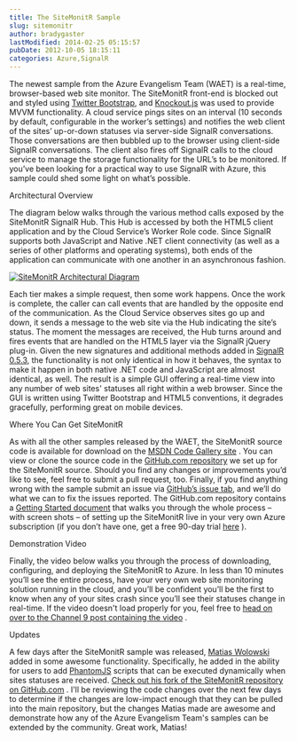 ```yaml
---
title: The SiteMonitR Sample
slug: sitemonitr
author: bradygaster
lastModified: 2014-02-25 05:15:57
pubDate: 2012-10-05 18:15:11
categories: Azure,SignalR
---
```


<p>The newest sample from the Azure Evangelism Team (WAET) is a real-time, browser-based web site monitor. The SiteMonitR front-end is blocked out and styled using
  <a href="http://twitter.github.com/bootstrap/">Twitter Bootstrap</a>, and
  <a href="http://knockoutjs.com/">Knockout.js</a>  was used to provide MVVM functionality. A cloud service pings sites on an interval (10 seconds by default, configurable in the worker&#x2019;s settings) and notifies the web client of the sites&#x2019; up-or-down statuses via server-side SignalR conversations.
  Those conversations are then bubbled up to the browser using client-side SignalR conversations. The client also fires off SignalR calls to the cloud service to manage the storage functionality for the URL&#x2019;s to be monitored. If you&#x2019;ve been looking for
  a practical way to use SignalR with Azure, this sample could shed some light on what&#x2019;s possible.</p>
Architectural Overview
<p>The diagram below walks through the various method calls exposed by the SiteMonitR SignalR Hub. This Hub is accessed by both the HTML5 client application and by the Cloud Service&#x2019;s Worker Role code. Since SignalR supports both JavaScript and Native .NET
  client connectivity (as well as a series of other platforms and operating systems), both ends of the application can communicate with one another in an asynchronous fashion.</p>
<p>
  <a href="/Media/Default/WindowsLiveWriter/TheSiteMoni_143A5/SiteMonitR-Diagram.png">
    <img alt="SiteMonitR Architectural Diagram" src="/posts/sitemonitr/media/SiteMonitR-Diagram_thumb.png">
  </a> 
</p>
<p>Each tier makes a simple request, then some work happens. Once the work is complete, the caller can call events that are handled by the opposite end of the communication. As the Cloud Service observes sites go up and down, it sends a message to the web
  site via the Hub indicating the site&#x2019;s status. The moment the messages are received, the Hub turns around and fires events that are handled on the HTML5 layer via the SignalR jQuery plug-in. Given the new signatures and additional methods added in
  <a href="http://blogs.msdn.com/b/webdev/archive/2012/08/22/announcing-the-release-of-signalr-0-5-3.aspx">SignalR 0.5.3</a>, the functionality is not only identical in how it behaves, the syntax to make it happen in both native .NET code and JavaScript are almost identical, as well. The result is a simple GUI offering a real-time view into any number of
    web sites&apos; statuses all right within a web browser. Since the GUI is written using Twitter Bootstrap and HTML5 conventions, it degrades gracefully, performing great on mobile devices.</p>
Where You Can Get SiteMonitR
<p>As with all the other samples released by the WAET, the SiteMonitR source code is available for download on the
  <a href="http://code.msdn.microsoft.com/SiteMonitR-dd4fcf77">MSDN Code Gallery site</a> . You can view or clone the source code in the
  <a href="https://github.com/WindowsAzure-Samples/SiteMonitR">GitHub.com repository</a>  we set up for the SiteMonitR source. Should you find any changes or improvements you&#x2019;d like to see, feel free to submit a pull request, too. Finally, if you find anything wrong with the sample submit an issue via
  <a href="https://github.com/WindowsAzure-Samples/SiteMonitR/issues">GitHub&#x2019;s issue tab</a>, and we&#x2019;ll do what we can to fix the issues reported. The GitHub.com repository contains a
  <a href="https://github.com/WindowsAzure-Samples/SiteMonitR/blob/master/GettingStarted.md">Getting Started document</a>  that walks you through the whole process &#x2013; with screen shots &#x2013; of setting up the SiteMonitR live in your very own Azure subscription (if you don&#x2019;t have one, get a free 90-day trial
  <a href="http://bit.ly/windowsazuretrial">here</a> ).</p>
Demonstration Video
<p>Finally, the video below walks you through the process of downloading, configuring, and deploying the SiteMonitR to Azure. In less than 10 minutes you&#x2019;ll see the entire process, have your very own web site monitoring solution running in the cloud, and
  you&#x2019;ll be confident you&#x2019;ll be the first to know when any of your sites crash since you&#x2019;ll see their statuses change in real-time. If the video doesn&apos;t load properly for you, feel free to
  <a href="http://channel9.msdn.com/posts/SiteMonitR-Sample">head on over to the Channel 9 post containing the video</a> .</p>
<p>
  
    
  
</p>
Updates
<p>A few days after the SiteMonitR sample was released,
  <a href="https://twitter.com/woloski">Matias Wolowski</a>  added in some awesome functionality. Specifically, he added in the ability for users to add
  <a href="http://phantomjs.org/">PhantomJS</a>  scripts that can be executed dynamically when sites statuses are received.
  <a href="https://github.com/woloski/SiteMonitR">Check out his fork of the SiteMonitR repository on GitHub.com</a> . I&apos;ll be reviewing the code changes over the next few days to determine if the changes are low-impact enough that they can be pulled into the main repository, but the changes Matias made
  are awesome and demonstrate how any of the Azure Evangelism Team&apos;s samples can be extended by the community. Great work, Matias!&#xA0;</p>
